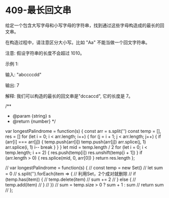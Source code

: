 # 409-最长回文串 #

给定一个包含大写字母和小写字母的字符串，找到通过这些字母构造成的最长的回文串。

在构造过程中，请注意区分大小写。比如 "Aa" 不能当做一个回文字符串。

注意:
假设字符串的长度不会超过 1010。

示例 1:

输入:
"abccccdd"

输出:
7

解释:
我们可以构造的最长的回文串是"dccaccd", 它的长度是 7。

/**
 * @param {string} s
 * @return {number}
 */

var longestPalindrome = function(s) {
    const arr = s.split('')
    const temp = [], res = []
    for (let i = 0; i < arr.length; i++) {
        for (j = i + 1; j < arr.length; j++) {
            if (arr[i] === arr[j]) {
                temp.push(arr[i])
                temp.push(arr[j])
                arr.splice(j, 1)
                arr.splice(i, 1)
                i--
                break
            }
        }
    }
    let mid = temp.length / 2
    for (let i = 0; i < temp.length; i += 2) {
        res.push(temp[i])
        res.unshift(temp[i + 1])
    }
    if (arr.length > 0) {
        res.splice(mid, 0, arr[0])
    }
    return res.length
};



// var longestPalindrome = function(s) {
//     const temp = new Set()
//     let sum = 0
//     s.split('').forEach(item => { // 利用Set，2个成对就删除
//         if (temp.has(item)) {
//             temp.delete(item)
//             sum += 2
//         } else {
//             temp.add(item)
//         }
//     })
//     sum = temp.size > 0 ? sum + 1 : sum
//     return sum
// };
